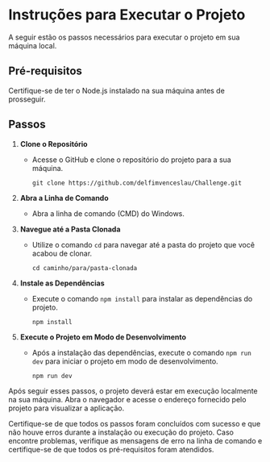 Instruções para Executar o Projeto
==================================

A seguir estão os passos necessários para executar o projeto em sua máquina local.

Pré-requisitos
--------------

Certifique-se de ter o Node.js instalado na sua máquina antes de prosseguir.

Passos
------

1.  **Clone o Repositório**
    
    *   Acesse o GitHub e clone o repositório do projeto para a sua máquina.
        
        `git clone https://github.com/delfimvenceslau/Challenge.git`
        
2.  **Abra a Linha de Comando**
    
    *   Abra a linha de comando (CMD) do Windows.
3.  **Navegue até a Pasta Clonada**
    
    *   Utilize o comando `cd` para navegar até a pasta do projeto que você acabou de clonar.
        
        
        
        `cd caminho/para/pasta-clonada`
        
4.  **Instale as Dependências**
    
    *   Execute o comando `npm install` para instalar as dependências do projeto.
        
        
        
        `npm install`
        
5.  **Execute o Projeto em Modo de Desenvolvimento**
    
    *   Após a instalação das dependências, execute o comando `npm run dev` para iniciar o projeto em modo de desenvolvimento.
        
        
        
        `npm run dev`
        

Após seguir esses passos, o projeto deverá estar em execução localmente na sua máquina. Abra o navegador e acesse o endereço fornecido pelo projeto para visualizar a aplicação.

Certifique-se de que todos os passos foram concluídos com sucesso e que não houve erros durante a instalação ou execução do projeto. Caso encontre problemas, verifique as mensagens de erro na linha de comando e certifique-se de que todos os pré-requisitos foram atendidos.
